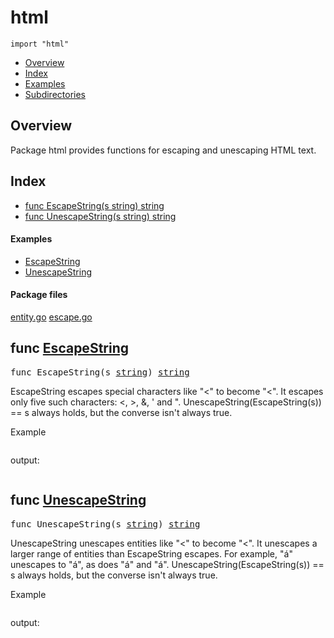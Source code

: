 

# html
`import "html"`

* [Overview](#pkg-overview)
* [Index](#pkg-index)
* [Examples](#pkg-examples)
* [Subdirectories](#pkg-subdirectories)

## <a id="pkg-overview">Overview</a>
Package html provides functions for escaping and unescaping HTML text.




## <a id="pkg-index">Index</a>
* [func EscapeString(s string) string](#EscapeString)
* [func UnescapeString(s string) string](#UnescapeString)


#### <a id="pkg-examples">Examples</a>
* [EscapeString](#example_EscapeString)
* [UnescapeString](#example_UnescapeString)


#### <a id="pkg-files">Package files</a>
[entity.go](https://golang.org/src/html/entity.go) [escape.go](https://golang.org/src/html/escape.go) 






## <a id="EscapeString">func</a> [EscapeString](https://golang.org/src/html/escape.go?s=4324:4358#L168)
<pre>func EscapeString(s <a href="/pkg/builtin/#string">string</a>) <a href="/pkg/builtin/#string">string</a></pre>
EscapeString escapes special characters like "<" to become "&lt;". It
escapes only five such characters: <, >, &, ' and ".
UnescapeString(EscapeString(s)) == s always holds, but the converse isn't
always true.


<a id="example_EscapeString">Example</a>
```go
```

output:
```txt
```

## <a id="UnescapeString">func</a> [UnescapeString](https://golang.org/src/html/escape.go?s=4699:4735#L177)
<pre>func UnescapeString(s <a href="/pkg/builtin/#string">string</a>) <a href="/pkg/builtin/#string">string</a></pre>
UnescapeString unescapes entities like "&lt;" to become "<". It unescapes a
larger range of entities than EscapeString escapes. For example, "&aacute;"
unescapes to "á", as does "&#225;" and "&#xE1;".
UnescapeString(EscapeString(s)) == s always holds, but the converse isn't
always true.


<a id="example_UnescapeString">Example</a>
```go
```

output:
```txt
```






